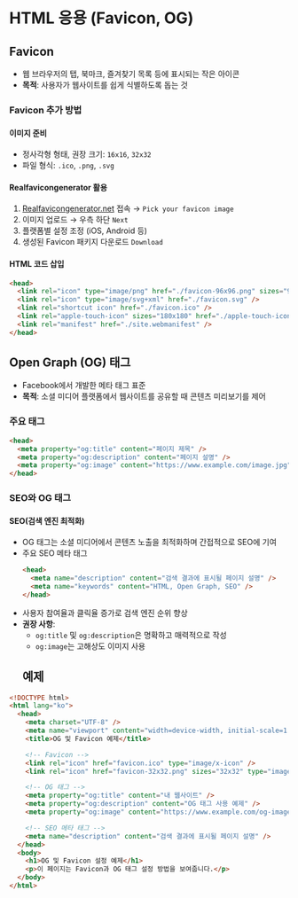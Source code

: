# HTML 응용 (Favicon, OG)

## Favicon

- 웹 브라우저의 탭, 북마크, 즐겨찾기 목록 등에 표시되는 작은 아이콘
- **목적**: 사용자가 웹사이트를 쉽게 식별하도록 돕는 것

### Favicon 추가 방법

#### **이미지 준비**

- 정사각형 형태, 권장 크기: `16x16`, `32x32`
- 파일 형식: `.ico`, `.png`, `.svg`

#### **Realfavicongenerator 활용**

1. [Realfavicongenerator.net](https://realfavicongenerator.net/) 접속 → `Pick your favicon image`
2. 이미지 업로드 → 우측 하단 `Next`
3. 플랫폼별 설정 조정 (iOS, Android 등)
4. 생성된 Favicon 패키지 다운로드 `Download`

#### **HTML 코드 삽입**

```html
<head>
  <link rel="icon" type="image/png" href="./favicon-96x96.png" sizes="96x96" />
  <link rel="icon" type="image/svg+xml" href="./favicon.svg" />
  <link rel="shortcut icon" href="./favicon.ico" />
  <link rel="apple-touch-icon" sizes="180x180" href="./apple-touch-icon.png" />
  <link rel="manifest" href="./site.webmanifest" />
</head>
```

## Open Graph (OG) 태그

- Facebook에서 개발한 메타 태그 표준
- **목적**: 소셜 미디어 플랫폼에서 웹사이트를 공유할 때 콘텐츠 미리보기를 제어

### **주요 태그**

```html
<head>
  <meta property="og:title" content="페이지 제목" />
  <meta property="og:description" content="페이지 설명" />
  <meta property="og:image" content="https://www.example.com/image.jpg" />
</head>
```

### SEO와 OG 태그

#### **SEO(검색 엔진 최적화)**

- OG 태그는 소셜 미디어에서 콘텐츠 노출을 최적화하며 간접적으로 SEO에 기여
- 주요 SEO 메타 태그
  ```html
  <head>
    <meta name="description" content="검색 결과에 표시될 페이지 설명" />
    <meta name="keywords" content="HTML, Open Graph, SEO" />
  </head>
  ```
- 사용자 참여율과 클릭율 증가로 검색 엔진 순위 향상
- **권장 사항**:
  - `og:title` 및 `og:description`은 명확하고 매력적으로 작성
  - `og:image`는 고해상도 이미지 사용
  ## 예제

```html
<!DOCTYPE html>
<html lang="ko">
  <head>
    <meta charset="UTF-8" />
    <meta name="viewport" content="width=device-width, initial-scale=1.0" />
    <title>OG 및 Favicon 예제</title>

    <!-- Favicon -->
    <link rel="icon" href="favicon.ico" type="image/x-icon" />
    <link rel="icon" href="favicon-32x32.png" sizes="32x32" type="image/png" />

    <!-- OG 태그 -->
    <meta property="og:title" content="내 웹사이트" />
    <meta property="og:description" content="OG 태그 사용 예제" />
    <meta property="og:image" content="https://www.example.com/og-image.jpg" />

    <!-- SEO 메타 태그 -->
    <meta name="description" content="검색 결과에 표시될 페이지 설명" />
  </head>
  <body>
    <h1>OG 및 Favicon 설정 예제</h1>
    <p>이 페이지는 Favicon과 OG 태그 설정 방법을 보여줍니다.</p>
  </body>
</html>
```
